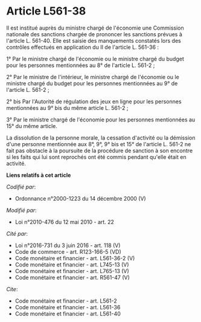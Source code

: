# Article L561-38

Il est institué auprès du ministre chargé de l'économie une Commission nationale des sanctions chargée de prononcer les
sanctions prévues à l'article L. 561-40. Elle est saisie des manquements constatés lors des contrôles effectués en
application du II de l'article L. 561-36 : 

1° Par le ministre chargé de l'économie ou le ministre chargé du budget pour les personnes mentionnées au 8° de l'article L.
561-2 ; 

2° Par le ministre de l'intérieur, le ministre chargé de l'économie ou le ministre chargé du budget pour les personnes
mentionnées au 9° de l'article L. 561-2 ; 

2° bis Par l'Autorité de régulation des jeux en ligne pour les personnes mentionnées au 9° bis du même article L. 561-2 ; 

3° Par le ministre chargé de l'économie pour les personnes mentionnées au 15° du même article. 

La dissolution de la personne morale, la cessation d'activité ou la démission d'une personne mentionnée aux 8°, 9°, 9° bis et
15° de l'article L. 561-2 ne fait pas obstacle à la poursuite de la procédure de sanction à son encontre si les faits qui lui
sont reprochés ont été commis pendant qu'elle était en activité.

**Liens relatifs à cet article**

_Codifié par_:

  - Ordonnance n°2000-1223 du 14 décembre 2000 (V)

_Modifié par_:

  - Loi n°2010-476 du 12 mai 2010 - art. 22

_Cité par_:

  - Loi n°2016-731 du 3 juin 2016 - art. 118 (V)
  - Code de commerce - art. R123-166-5 (VD)
  - Code monétaire et financier - art. L561-36-2 (V)
  - Code monétaire et financier - art. L745-13 (V)
  - Code monétaire et financier - art. L765-13 (V)
  - Code monétaire et financier - art. R561-47 (V)

_Cite_:

  - Code monétaire et financier - art. L561-2
  - Code monétaire et financier - art. L561-36
  - Code monétaire et financier - art. L561-40
